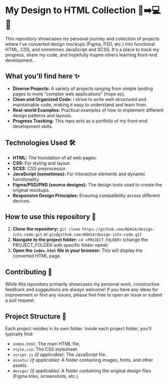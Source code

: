 # My Design to HTML Collection 🎨➡️💻🐍 

This repository showcases my personal journey and collection of projects where I've converted design mockups (Figma, PSD, etc.) into functional HTML, CSS, and sometimes JavaScript and SCSS. It's a place to track my progress, share my code, and hopefully inspire others learning front-end development.

## What you'll find here ✨

*   **Diverse Projects:** A variety of projects ranging from simple landing pages to more "complex web applications" (hope so).
*   **Clean and Organized Code:** I strive to write well-structured and maintainable code, making it easy to understand and learn from.
*   **Real-world Examples:** Practical examples of how to implement different design patterns and layouts.
*   **Progress Tracking:** This repo acts as a portfolio of my front-end development skills.

## Technologies Used 🛠️

*   **HTML:** The foundation of all web pages.
*   **CSS:** For styling and layout.
*   **SCSS:** CSS preprocessor.
*   **JavaScript (sometimes):** For interactive elements and dynamic functionality.
*   **Figma/PSD/PNG (source designs):** The design tools used to create the original mockups.
*   **Responsive Design Principles:** Ensuring compatibility across different devices.

## How to use this repository 🚀

1.  **Clone the repository:** `git clone https://github.com/NGH14/design-into-code.git` or `git@github.com:NGH14/design-into-code.git`
2.  **Navigate to the project folder:** `cd <PROJECT_FOLDER>` (change the PROJECT_FOLDER with specific folder name)
3.  **Open the `index.html` file in your browser:** This will display the converted HTML page.

## Contributing 🤝

While this repository primarily showcases my personal work, constructive feedback and suggestions are always welcome! If you have any ideas for improvement or find any issues, please feel free to open an issue or submit a pull request.

## Project Structure 📂

Each project resides in its own folder. Inside each project folder, you'll typically find:

*   `index.html`: The main HTML file.
*   `style.css`: The CSS stylesheet.
*   `script.js` _(if applicable)_: The JavaScript file.
*   `assets/` _(if applicable)_: A folder containing images, fonts, and other assets.
*   `design/` _(if applicable)_: A folder containing the original design files (Figma links, screenshots, etc.) 

